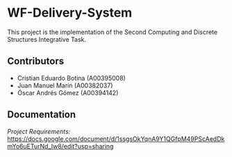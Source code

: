 # WF-Delivery-System

This project is the implementation of the Second Computing and Discrete Structures Integrative Task.

## __Contributors__

- Cristian Eduardo Botina (A00395008)
- Juan Manuel Marín (A00382037)
- Óscar Andrés Gómez (A00394142)

## Documentation

_*Project Requirements:*_ https://docs.google.com/document/d/1ssgsOkYqnA9Y1QGfpM49PScAedDkmYo6uETurNd_Iw8/edit?usp=sharing
